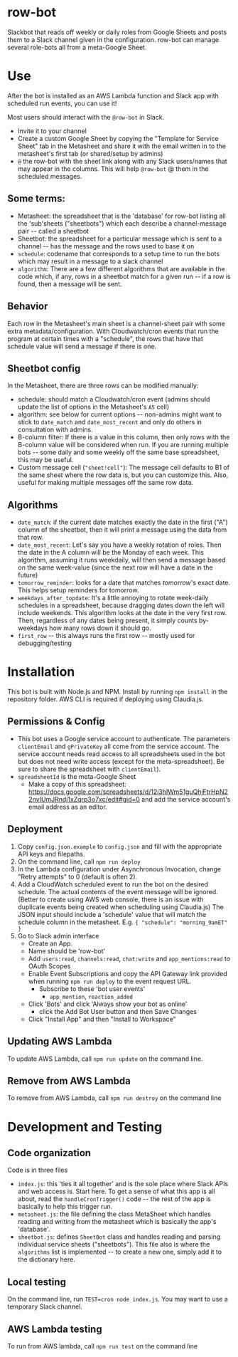 # row-bot
Slackbot that reads off weekly or daily roles from Google Sheets and posts them to a Slack channel given in the configuration.
row-bot can manage several role-bots all from a meta-Google Sheet.

# Use
After the bot is installed as an AWS Lambda function and Slack app with scheduled run events, you can use it!

Most users should interact with the `@row-bot` in Slack.
* Invite it to your channel
* Create a custom Google Sheet by copying the "Template for Service Sheet" tab in the Metasheet and share it with the email
  written in to the metasheet's first tab (or shared/setup by admins)
* `@` the row-bot with the sheet link along with any Slack users/names that may appear in the columns. This will help
  `@row-bot` @ them in the scheduled messages.


## Some terms:
* Metasheet: the spreadsheet that is the 'database' for row-bot listing all the 'sub'sheets ("sheetbots") which
  each describe a channel-message pair -- called a sheetbot
* Sheetbot: the spreadsheet for a particular message which is sent to a channel -- has
  the message and the rows used to base it on
* `schedule`: codename that corresponds to a setup time to run the bots which may result in a message to a slack channel
* `algorithm`: There are a few different algorithms that are available in the code which, if any, rows in a sheetbot match
  for a given run -- if a row is found, then a message will be sent.

## Behavior

Each row in the Metasheet's main sheet is a channel-sheet pair with some extra metadata/configuration. With Cloudwatch/cron events
that run the program at certain times with a "schedule", the rows that have that schedule value will send a message if there is one.

## Sheetbot config

In the Metasheet, there are three rows can be modified manually:

* schedule: should match a Cloudwatch/cron event (admins should update the list of options in the Metasheet's `A5` cell)
* algorithm: see below for current options -- non-admins might want to stick to `date_match` and `date_most_recent` and only
  do others in consultation with admins.
* B-column filter: If there is a value in this column, then only rows with the B-column value will be considered when
  run. If you are running multiple bots -- some daily and some weekly off the same base spreadsheet, this may be useful.
* Custom message cell (`"sheet!cell"`): The message cell defaults to B1 of the same sheet where the row data is, but you can customize this.
  Also, useful for making multiple messages off the same row data.

## Algorithms

* `date_match`: if the current date matches exactly the date in the first ("A") column of the sheetbot, then it will print a message
  using the data from that row.
* `date_most_recent`: Let's say you have a weekly rotation of roles. Then the date in the A column will be the Monday of each week.
  This algorithm, assuming it runs weekdaily, will then send a message based on the same week-value (since the next row will have a
  date in the future)
* `tomorrow_reminder`: looks for a date that matches *tomorrow*'s exact date. This helps setup reminders for tomorrow.
* `weekdays_after_topdate`: It's a little annoying to rotate week-daily schedules in a spreadsheet, because dragging dates down the left
  will include weekends. This algorithm looks at the date in the very first row. Then, regardless of any dates being present, it
  simply counts by-weekdays how many rows down it should go.
* `first_row` -- this always runs the first row -- mostly used for debugging/testing


# Installation
This bot is built with Node.js and NPM.  Install by running `npm install` in the repository folder.  AWS CLI is required if deploying using Claudia.js.

## Permissions & Config
- This bot uses a Google service account to authenticate.  The parameters `clientEmail` and `gPrivateKey` all come from the service account.  The service account needs read access to all spreadsheets used in the bot  but does not need write access (except for the meta-spreadsheet). Be sure to share the spreadsheet with `clientEmail`).
- `spreadsheetId` is the meta-Google Sheet
  - Make a copy of this spreadsheet: https://docs.google.com/spreadsheets/d/12i3hIWm51guQhjFtrHpN22nvIUmJRndj1xZqrp3o7xc/edit#gid=0 and add the service account's email address as an editor.

## Deployment
1. Copy `config.json.example` to `config.json` and fill with the appropriate API keys and filepaths.
2. On the command line, call `npm run deploy`
3. In the Lambda configuration under Asynchronous Invocation, change "Retry attempts" to 0 (default is often 2).
4. Add a CloudWatch scheduled event to run the bot on the desired schedule.  The actual contents of the event message will be ignored. (Better to create using AWS web console, there is an issue with duplicate events being created when scheduling using Claudia.js) The JSON input should include a 'schedule' value that will match the schedule column in the metasheet.  E.g. `{ "schedule": "morning_9amET" }`
5. Go to Slack admin interface
   * Create an App. 
   * Name should be 'row-bot'
   * Add `users:read`, `channels:read`, `chat:write` and `app_mentions:read` to OAuth Scopes
   * Enable Event Subscriptions and copy the API Gateway link provided when running `npm run deploy` to the event request URL.
     * Subscribe to these 'bot user events'
       * `app_mention`, `reaction_added`
   * Click 'Bots' and click 'Always show your bot as online'
     * click the Add Bot User button and then Save Changes
   * Click "Install App" and then "Install to Workspace"

## Updating AWS Lambda
To update AWS Lambda, call `npm run update` on the command line.

## Remove from AWS Lambda
To remove from AWS Lambda, call `npm run destroy` on the command line


# Development and Testing

## Code organization

Code is in three files

* `index.js`: this 'ties it all together' and is the sole place where Slack APIs and web access is. Start here.
  To get a sense of what this app is all about, read the `handleCronTrigger()` code -- the rest of the app
  is basically to help this trigger run.
* `metasheet.js`: the file defining the class MetaSheet which handles reading and writing from the metasheet
  which is basically the app's 'database'.
* `sheetbot.js`: defines `SheetBot` class and handles reading and parsing individual service sheets ("sheetbots").
  This file also is where the `algorithms` list is implemented -- to create a new one, simply add it to the
  dictionary here.

## Local testing
On the command line, run `TEST=cron node index.js`.  You may want to use a temporary Slack channel.

## AWS Lambda testing
To run from AWS lambda, call `npm run test` on the command line
